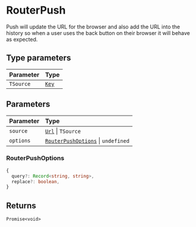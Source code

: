 # RouterPush

Push will update the URL for the browser and also add the URL into the history so when a user uses the back button on their browser it will behave as expected.

## Type parameters

| Parameter | Type |
| :------ | :------ |
| `TSource` | [`Key`](/api/types/Route#key) |

## Parameters

| Parameter | Type |
| :------ | :------ |
| `source` | [`Url`](/api/types/Url) \| `TSource` |
| `options` | [`RouterPushOptions`](/api/types/RouterPush#routerpushoptions) \| `undefined` |

### RouterPushOptions

```ts
{
  query?: Record<string, string>,
  replace?: boolean,
}
```

## Returns

`Promise<void>`
